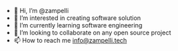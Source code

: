 - 👋 Hi, I’m @zampelli
- 👀 I’m interested in creating software solution
- 🌱 I’m currently learning software engineering
- 💞️ I’m looking to collaborate on any open source project
- 📫 How to reach me info@zampelli.tech

<!---
zampelli/zampelli is a ✨ special ✨ repository because its `README.md` (this file) appears on your GitHub profile.
You can click the Preview link to take a look at your changes.
--->
